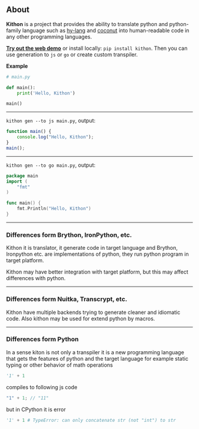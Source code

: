 About
-----

**Kithon** is a project that provides the ability to translate python and python-family language such as
[hy-lang](https://github.com/hylang/hy) and [coconut](https://github.com/evhub/coconut)
into human-readable code in any other programming languages.

**[Try out the web demo](https://alploskov.github.io/kithon-site/demo/)** or install locally: `pip install kithon`. Then you can use generation to `js` or `go` or create custom transpiler.

**Example**

```python
# main.py

def main():
	print('Hello, Kithon')

main()
```
---
`kithon gen --to js main.py`, output:
```js
function main() {
	console.log("Hello, Kithon");
}
main();
```
---
`kithon gen --to go main.py`, output:
```go
package main
import (
	"fmt"
)

func main() {
	fmt.Println("Hello, Kithon")
}
```

---

### Differences form Brython, IronPython, etc.

Kithon it is translator, it generate code in target language and Brython, Ironpython etc. are implementations of python, they run python program in target platform.

Kithon may have better integration with target platform, but this may affect differences with python.

---

### Differences form Nuitka, Transcrypt, etc.

Kithon have multiple backends trying to generate cleaner and idiomatic code. Also kithon may be used for extend python by macros.

---

### Differences form Python

In a sense kiton is not only a transpiler it is a new programming language that gets the features of python and the target language for example static typing
or other behavior of math operations

```python
'1' + 1
```

compiles to following js code 

```js
"1" + 1; // "11"
```

but in CPython it is error

```python
'1' + 1 # TypeError: can only concatenate str (not "int") to str
```

